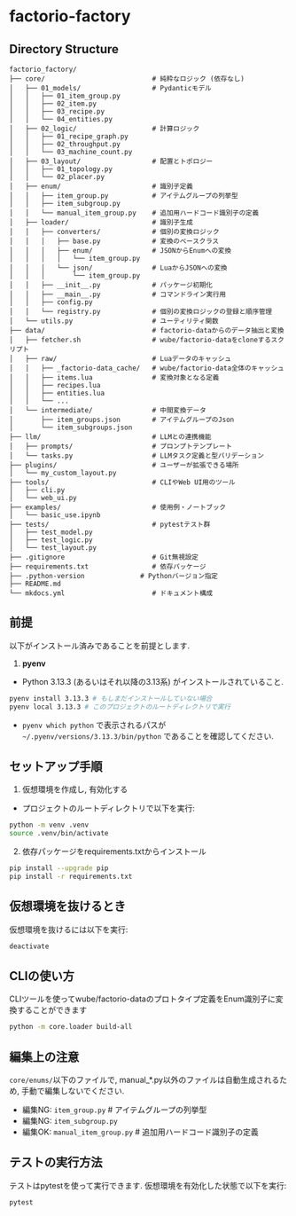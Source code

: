 # factorio-factory

## Directory Structure

```
factorio_factory/
├── core/                           # 純粋なロジック (依存なし)
│   ├── 01_models/                  # Pydanticモデル
│   │   ├── 01_item_group.py
│   │   ├── 02_item.py
│   │   ├── 03_recipe.py
│   │   └── 04_entities.py
│   ├── 02_logic/                   # 計算ロジック
│   │   ├── 01_recipe_graph.py
│   │   ├── 02_throughput.py
│   │   └── 03_machine_count.py
│   ├── 03_layout/                  # 配置とトポロジー
│   │   ├── 01_topology.py
│   │   └── 02_placer.py
│   ├── enum/                       # 識別子定義
│   │   ├── item_group.py           # アイテムグループの列挙型
│   │   ├── item_subgroup.py
│   │   └── manual_item_group.py    # 追加用ハードコード識別子の定義
│   ├── loader/                     # 識別子生成
│   │   ├── converters/             # 個別の変換ロジック
│   │   │   ├── base.py             # 変換のベースクラス
│   │   │   ├── enum/               # JSONからEnumへの変換
│   │   │   │   └── item_group.py  
│   │   │   └── json/               # LuaからJSONへの変換
│   │   │       └── item_group.py
│   │   ├── __init__.py             # パッケージ初期化
│   │   ├── __main__.py             # コマンドライン実行用
│   │   ├── config.py
│   │   └── registry.py             # 個別の変換ロジックの登録と順序管理
│   └── utils.py                    # ユーティリティ関数
├── data/                           # factorio-dataからのデータ抽出と変換
│   ├── fetcher.sh                  # wube/factorio-dataをcloneするスクリプト
│   ├── raw/                        # Luaデータのキャッシュ
│   │   ├── _factorio-data_cache/   # wube/factorio-data全体のキャッシュ
│   │   ├── items.lua               # 変換対象となる定義
│   │   ├── recipes.lua
│   │   ├── entities.lua
│   │   └── ...
│   └── intermediate/               # 中間変換データ
│       ├── item_groups.json        # アイテムグループのJson
│       └── item_subgroups.json
├── llm/                            # LLMとの連携機能
│   ├── prompts/                    # プロンプトテンプレート
│   └── tasks.py                    # LLMタスク定義と型バリデーション
├── plugins/                        # ユーザーが拡張できる場所
│   └── my_custom_layout.py
├── tools/                          # CLIやWeb UI用のツール
│   ├── cli.py
│   └── web_ui.py
├── examples/                       # 使用例・ノートブック
│   └── basic_use.ipynb
├── tests/                          # pytestテスト群
│   ├── test_model.py
│   ├── test_logic.py
│   └── test_layout.py
├── .gitignore                      # Git無視設定
├── requirements.txt                # 依存パッケージ
├── .python-version              # Pythonバージョン指定
├── README.md
└── mkdocs.yml                      # ドキュメント構成
```

## 前提
以下がインストール済みであることを前提とします.
1. **pyenv**
  - Python 3.13.3 (あるいはそれ以降の3.13系) がインストールされていること.
  ```sh
  pyenv install 3.13.3 # もしまだインストールしていない場合
  pyenv local 3.13.3 # このプロジェクトのルートディレクトリで実行
  ```
  - `pyenv which python` で表示されるパスが `~/.pyenv/versions/3.13.3/bin/python` であることを確認してください.

## セットアップ手順
1. 仮想環境を作成し, 有効化する
  - プロジェクトのルートディレクトリで以下を実行:
  ```bash
  python -m venv .venv
  source .venv/bin/activate
  ```

2. 依存パッケージをrequirements.txtからインストール
  ```sh
  pip install --upgrade pip
  pip install -r requirements.txt
  ```
  
## 仮想環境を抜けるとき
仮想環境を抜けるには以下を実行:
```bash
deactivate
```

## CLIの使い方
CLIツールを使ってwube/factorio-dataのプロトタイプ定義をEnum識別子に変換することができます
```bash
python -m core.loader build-all
```

## 編集上の注意
`core/enums/`以下のファイルで, manual_*.py以外のファイルは自動生成されるため, 手動で編集しないでください.
* 編集NG: `item_group.py`           # アイテムグループの列挙型
* 編集NG: `item_subgroup.py`
* 編集OK: `manual_item_group.py`    # 追加用ハードコード識別子の定義

## テストの実行方法
テストはpytestを使って実行できます. 仮想環境を有効化した状態で以下を実行:
```bash
pytest
```
